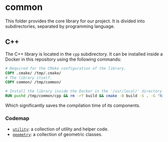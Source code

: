# common

This folder provides the core library for our project. It is divided into subdirectories, separated by programming language.

## C++

The C++ library is located in the `cpp` subdirectory. It can be installed inside a Docker in this repository using the following commands:

```dockerfile
# Required for the CMake configuration of the library.
COPY .cmake/ /tmp/.cmake/
# The library itself.
COPY common/ /tmp/common/

# Install the library inside the Docker in the '/usr/local/' directory.
RUN pushd /tmp/common/cpp && rm -rf build && cmake -B build -S . -G "Ninja" -DCMAKE_CXX_COMPILER=${CXX_COMPILER} && cmake --build build && cmake --install build && popd && rm -rf /tmp/.cmake/ /tmp/common/
```

Which significantly saves the compilation time of its components.

### Codemap

- [`utility`](cpp/robocin/utility/README.md): a collection of utility and helper code.
- [`geometry`](cpp/robocin/geometry/README.md): a collection of geometric classes.
